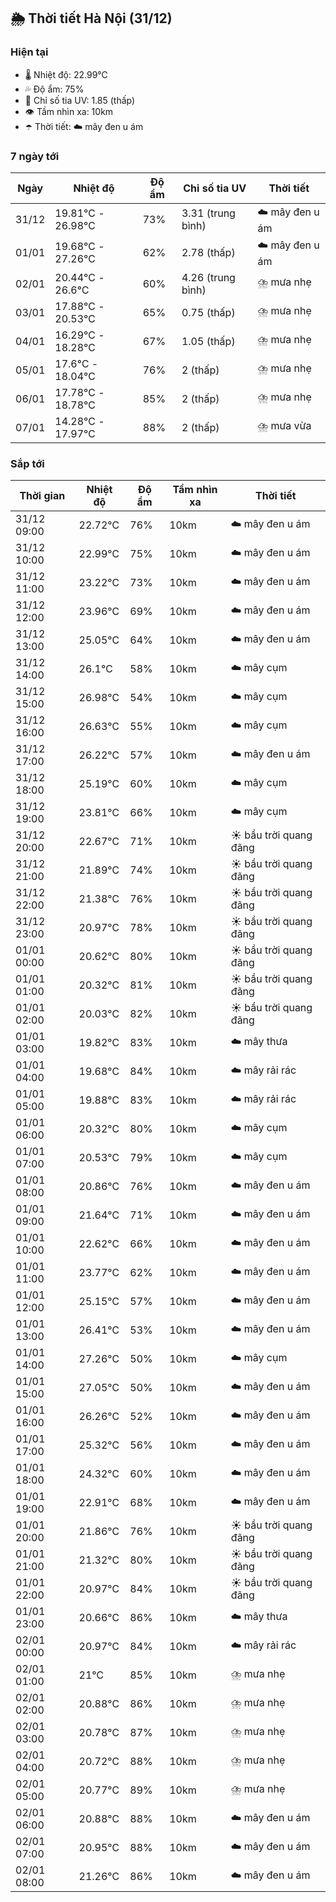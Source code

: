 ## 🌦️ Thời tiết Hà Nội (31/12)

### Hiện tại

- 🌡️ Nhiệt độ: 22.99℃
- 💦 Độ ẩm: 75%
- 🌟 Chỉ số tia UV: 1.85 (thấp)
- 👁️ Tầm nhìn xa: 10km
- ☂️ Thời tiết: ☁️ mây đen u ám

### 7 ngày tới

| Ngày | Nhiệt độ | Độ ẩm | Chỉ số tia UV | Thời tiết |
| --- | --- | --- | --- | --- |
| 31/12 | 19.81℃ - 26.98℃ | 73% | 3.31 (trung bình) | ☁️ mây đen u ám |
| 01/01 | 19.68℃ - 27.26℃ | 62% | 2.78 (thấp) | ☁️ mây đen u ám |
| 02/01 | 20.44℃ - 26.6℃ | 60% | 4.26 (trung bình) | ⛈️ mưa nhẹ |
| 03/01 | 17.88℃ - 20.53℃ | 65% | 0.75 (thấp) | ⛈️ mưa nhẹ |
| 04/01 | 16.29℃ - 18.28℃ | 67% | 1.05 (thấp) | ⛈️ mưa nhẹ |
| 05/01 | 17.6℃ - 18.04℃ | 76% | 2 (thấp) | ⛈️ mưa nhẹ |
| 06/01 | 17.78℃ - 18.78℃ | 85% | 2 (thấp) | ⛈️ mưa nhẹ |
| 07/01 | 14.28℃ - 17.97℃ | 88% | 2 (thấp) | ⛈️ mưa vừa |

### Sắp tới

| Thời gian | Nhiệt độ | Độ ẩm | Tầm nhìn xa | Thời tiết |
| --- | --- | --- | --- | --- |
| 31/12 09:00 | 22.72℃ | 76% | 10km | ☁️ mây đen u ám |
| 31/12 10:00 | 22.99℃ | 75% | 10km | ☁️ mây đen u ám |
| 31/12 11:00 | 23.22℃ | 73% | 10km | ☁️ mây đen u ám |
| 31/12 12:00 | 23.96℃ | 69% | 10km | ☁️ mây đen u ám |
| 31/12 13:00 | 25.05℃ | 64% | 10km | ☁️ mây đen u ám |
| 31/12 14:00 | 26.1℃ | 58% | 10km | ☁️ mây cụm |
| 31/12 15:00 | 26.98℃ | 54% | 10km | ☁️ mây cụm |
| 31/12 16:00 | 26.63℃ | 55% | 10km | ☁️ mây cụm |
| 31/12 17:00 | 26.22℃ | 57% | 10km | ☁️ mây đen u ám |
| 31/12 18:00 | 25.19℃ | 60% | 10km | ☁️ mây cụm |
| 31/12 19:00 | 23.81℃ | 66% | 10km | ☁️ mây cụm |
| 31/12 20:00 | 22.67℃ | 71% | 10km | ☀️ bầu trời quang đãng |
| 31/12 21:00 | 21.89℃ | 74% | 10km | ☀️ bầu trời quang đãng |
| 31/12 22:00 | 21.38℃ | 76% | 10km | ☀️ bầu trời quang đãng |
| 31/12 23:00 | 20.97℃ | 78% | 10km | ☀️ bầu trời quang đãng |
| 01/01 00:00 | 20.62℃ | 80% | 10km | ☀️ bầu trời quang đãng |
| 01/01 01:00 | 20.32℃ | 81% | 10km | ☀️ bầu trời quang đãng |
| 01/01 02:00 | 20.03℃ | 82% | 10km | ☀️ bầu trời quang đãng |
| 01/01 03:00 | 19.82℃ | 83% | 10km | ☁️ mây thưa |
| 01/01 04:00 | 19.68℃ | 84% | 10km | ☁️ mây rải rác |
| 01/01 05:00 | 19.88℃ | 83% | 10km | ☁️ mây rải rác |
| 01/01 06:00 | 20.32℃ | 80% | 10km | ☁️ mây cụm |
| 01/01 07:00 | 20.53℃ | 79% | 10km | ☁️ mây cụm |
| 01/01 08:00 | 20.86℃ | 76% | 10km | ☁️ mây đen u ám |
| 01/01 09:00 | 21.64℃ | 71% | 10km | ☁️ mây đen u ám |
| 01/01 10:00 | 22.62℃ | 66% | 10km | ☁️ mây đen u ám |
| 01/01 11:00 | 23.77℃ | 62% | 10km | ☁️ mây đen u ám |
| 01/01 12:00 | 25.15℃ | 57% | 10km | ☁️ mây đen u ám |
| 01/01 13:00 | 26.41℃ | 53% | 10km | ☁️ mây đen u ám |
| 01/01 14:00 | 27.26℃ | 50% | 10km | ☁️ mây cụm |
| 01/01 15:00 | 27.05℃ | 50% | 10km | ☁️ mây đen u ám |
| 01/01 16:00 | 26.26℃ | 52% | 10km | ☁️ mây đen u ám |
| 01/01 17:00 | 25.32℃ | 56% | 10km | ☁️ mây đen u ám |
| 01/01 18:00 | 24.32℃ | 60% | 10km | ☁️ mây đen u ám |
| 01/01 19:00 | 22.91℃ | 68% | 10km | ☁️ mây đen u ám |
| 01/01 20:00 | 21.86℃ | 76% | 10km | ☀️ bầu trời quang đãng |
| 01/01 21:00 | 21.32℃ | 80% | 10km | ☀️ bầu trời quang đãng |
| 01/01 22:00 | 20.97℃ | 84% | 10km | ☀️ bầu trời quang đãng |
| 01/01 23:00 | 20.66℃ | 86% | 10km | ☁️ mây thưa |
| 02/01 00:00 | 20.97℃ | 84% | 10km | ☁️ mây rải rác |
| 02/01 01:00 | 21℃ | 85% | 10km | ⛈️ mưa nhẹ |
| 02/01 02:00 | 20.88℃ | 86% | 10km | ⛈️ mưa nhẹ |
| 02/01 03:00 | 20.78℃ | 87% | 10km | ⛈️ mưa nhẹ |
| 02/01 04:00 | 20.72℃ | 88% | 10km | ⛈️ mưa nhẹ |
| 02/01 05:00 | 20.77℃ | 89% | 10km | ⛈️ mưa nhẹ |
| 02/01 06:00 | 20.88℃ | 88% | 10km | ☁️ mây đen u ám |
| 02/01 07:00 | 20.95℃ | 88% | 10km | ☁️ mây đen u ám |
| 02/01 08:00 | 21.26℃ | 86% | 10km | ☁️ mây đen u ám |
